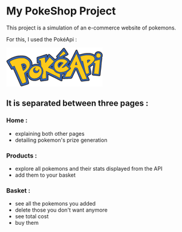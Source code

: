 # My PokeShop Project

This project is a simulation of an e-commerce website of pokemons.

For this, I used the PokéApi :

<a href="https://pokeapi.co/"><img src="https://raw.githubusercontent.com/PokeAPI/media/master/logo/pokeapi_256.png"></a>


## It is separated between three pages :

### Home :
- explaining both other pages
- detailing pokemon's prize generation

### Products :
- explore all pokemons and their stats displayed from the API
- add them to your basket

### Basket :
- see all the pokemons you added
- delete those you don't want anymore
- see total cost
- buy them
